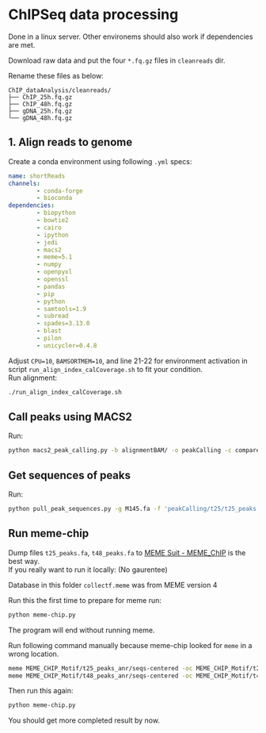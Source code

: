 # ChIPSeq data processing

Done in a linux server. Other environems should also work if dependencies are met.

Download raw data and put the four `*.fq.gz` files in `cleanreads` dir.

Rename these files as below:

```tree
ChIP_dataAnalysis/cleanreads/
├── ChIP_25h.fq.gz
├── ChIP_48h.fq.gz
├── gDNA_25h.fq.gz
└── gDNA_48h.fq.gz
```

## 1. Align reads to genome

Create a conda environment using following `.yml` specs:

```yml
name: shortReads
channels:
        - conda-forge
        - bioconda
dependencies:
        - biopython
        - bowtie2
        - cairo
        - ipython
        - jedi
        - macs2
        - meme=5.1
        - numpy
        - openpyxl
        - openssl
        - pandas
        - pip
        - python
        - samtools=1.9
        - subread
        - spades=3.13.0
        - blast
        - pilon
        - unicycler=0.4.8
```

Adjust `CPU=10`, `BAMSORTMEM=10`, and line 21-22 for environment activation in script `run_align_index_calCoverage.sh` to fit your condition.  
Run alignment:

```sh
./run_align_index_calCoverage.sh
```

## Call peaks using MACS2

Run:

```sh
python macs2_peak_calling.py -b alignmentBAM/ -o peakCalling -c compare.tsv
```

## Get sequences of peaks

Run:

```sh
python pull_peak_sequences.py -g M145.fa -f 'peakCalling/t25/t25_peaks.xls' 'peakCalling/t48/t48_peaks.xls' --filter summit -o ./
```

## Run meme-chip

Dump files `t25_peaks.fa`, `t48_peaks.fa` to [MEME Suit - MEME_ChIP](https://meme-suite.org/meme/tools/meme-chip) is the best way.  
If you really want to run it locally: (No gaurentee)

Database in this folder `collectf.meme` was from MEME version 4

Run this the first time to prepare for meme run:

```sh
python meme-chip.py
```

The program will end without running meme.

Run following command manually because meme-chip looked for `meme` in a wrong location.

```sh
meme MEME_CHIP_Motif/t25_peaks_anr/seqs-centered -oc MEME_CHIP_Motif/t25_peaks_anr/meme_out -mod anr -nmotifs 3 -minw 6 -maxw 30 -bfile MEME_CHIP_Motif/t25_peaks_anr/background -dna -p 4 -revcomp
meme MEME_CHIP_Motif/t48_peaks_anr/seqs-centered -oc MEME_CHIP_Motif/t48_peaks_anr/meme_out -mod anr -nmotifs 3 -minw 6 -maxw 30 -bfile MEME_CHIP_Motif/t48_peaks_anr/background -dna -p 4 -revcomp
```

Then run this again:

```sh
python meme-chip.py
```

You should get more completed result by now.